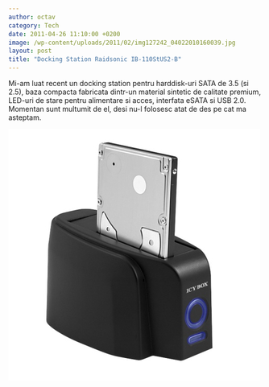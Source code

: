 ```yaml
---
author: octav
category: Tech
date: 2011-04-26 11:10:00 +0200
image: /wp-content/uploads/2011/02/img127242_04022010160039.jpg
layout: post
title: "Docking Station Raidsonic IB-110StUS2-B"
---
```

<p>Mi-am luat recent un docking station pentru harddisk-uri SATA de 3.5 (si 2.5), baza compacta fabricata dintr-un material sintetic de calitate premium, LED-uri de stare pentru alimentare si acces, interfata eSATA si USB 2.0. Momentan sunt multumit de el, desi nu-l folosesc atat de des pe cat ma asteptam.</p>
<p class="align-center"><img title="img127242_04022010160039" src="/wp-content/uploads/2011/02/img127242_04022010160039.jpg" alt="" width="500" height="500" /></p>
